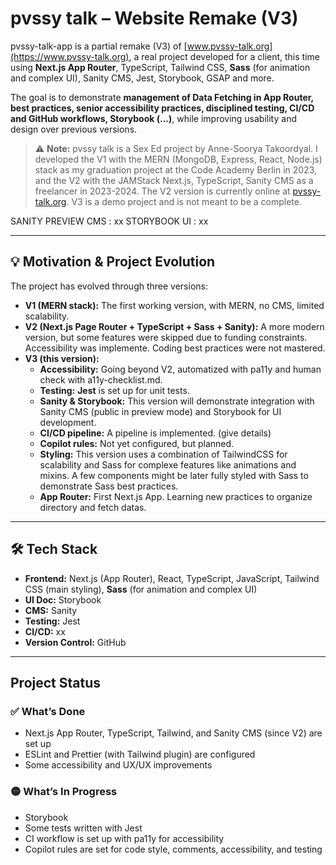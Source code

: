 # pvssy talk – Website Remake (V3)

pvssy-talk-app is a partial remake (V3) of [www.pvssy-talk.org](https://www.pvssy-talk.org), a real project developed for a client, this time using **Next.js App Router**, TypeScript, Tailwind CSS, **Sass** (for animation and complex UI), Sanity CMS, Jest, Storybook, GSAP and more.

The goal is to demonstrate **management of Data Fetching in App Router, best practices, senior accessibility practices, disciplined testing, CI/CD and GitHub workflows, Storybook (...)**, while improving usability and design over previous versions.

> ⚠️ **Note:** pvssy talk is a Sex Ed project by Anne-Soorya Takoordyal. I developed the V1 with the MERN (MongoDB, Express, React, Node.js) stack as my graduation project at the Code Academy Berlin in 2023, and the V2 with the JAMStack Next.js, TypeScript, Sanity CMS as a freelancer in 2023-2024. The V2 version is currently online at [pvssy-talk.org](https://pvssy-talk.org). V3 is a demo project and is not meant to be a complete.

SANITY PREVIEW CMS : xx
STORYBOOK UI : xx

---

## 💡 Motivation & Project Evolution

The project has evolved through three versions:

- **V1 (MERN stack):** The first working version, with MERN, no CMS, limited scalability.
- **V2 (Next.js Page Router + TypeScript + Sass + Sanity):** A more modern version, but some features were skipped due to funding constraints. Accessibility was implemente. Coding best practices were not mastered.
- **V3 (this version):**
  - **Accessibility:** Going beyond V2, automatized with pa11y and human check with a11y-checklist.md.
  - **Testing:** **Jest** is set up for unit tests.
  - **Sanity & Storybook:** This version will demonstrate integration with Sanity CMS (public in preview mode) and Storybook for UI development.
  - **CI/CD pipeline:** A pipeline is implemented. (give details)
  - **Copilot rules:** Not yet configured, but planned.
  - **Styling:** This version uses a combination of TailwindCSS for scalability and Sass for complexe features like animations and mixins. A few components might be later fully styled with Sass to demonstrate Sass best practices.
  - **App Router:** First Next.js App. Learning new practices to organize directory and fetch datas.

---

## 🛠 Tech Stack

- **Frontend:** Next.js (App Router), React, TypeScript, JavaScript, Tailwind CSS (main styling), **Sass** (for animation and complex UI)
- **UI Doc:** Storybook
- **CMS:** Sanity
- **Testing:** Jest
- **CI/CD:** xx
- **Version Control:** GitHub

---

## Project Status

### ✅ What’s Done

- Next.js App Router, TypeScript, Tailwind, and Sanity CMS (since V2) are set up
- ESLint and Prettier (with Tailwind plugin) are configured
- Some accessibility and UX/UX improvements

### 🟡 What’s In Progress

- Storybook
- Some tests written with Jest
- CI workflow is set up with pa11y for accessibility
- Copilot rules are set for code style, comments, accessibility, and testing
